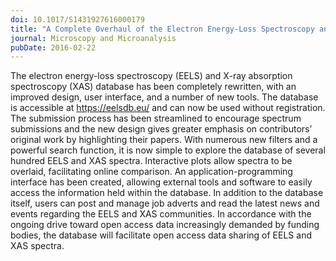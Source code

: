 ```yaml
---
doi: 10.1017/S1431927616000179
title: "A Complete Overhaul of the Electron Energy-Loss Spectroscopy and X-Ray Absorption Spectroscopy Database: eelsdb.eu"
journal: Microscopy and Microanalysis
pubDate: 2016-02-22
---
```


The electron energy-loss spectroscopy (EELS) and X-ray absorption spectroscopy (XAS) database has been completely rewritten, with an improved design, user interface, and a number of new tools. The database is accessible at <https://eelsdb.eu/> and can now be used without registration. The submission process has been streamlined to encourage spectrum submissions and the new design gives greater emphasis on contributors’ original work by highlighting their papers. With numerous new filters and a powerful search function, it is now simple to explore the database of several hundred EELS and XAS spectra. Interactive plots allow spectra to be overlaid, facilitating online comparison. An application-programming interface has been created, allowing external tools and software to easily access the information held within the database. In addition to the database itself, users can post and manage job adverts and read the latest news and events regarding the EELS and XAS communities. In accordance with the ongoing drive toward open access data increasingly demanded by funding bodies, the database will facilitate open access data sharing of EELS and XAS spectra.
